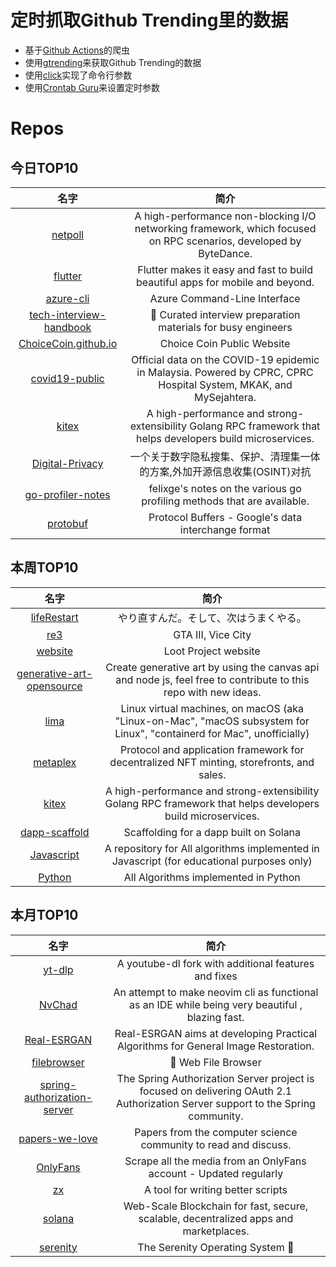 # 定时抓取Github Trending里的数据
* 基于[Github Actions](https://docs.github.com/en/actions)的爬虫
* 使用[gtrending](https://github.com/hedythedev/gtrending)来获取Github Trending的数据
* 使用[click](https://github.com/pallets/click)实现了命令行参数
* 使用[Crontab Guru](https://crontab.guru/)来设置定时参数

# Repos
## 今日TOP10 
<!-- START OF DAILY_TOP10_REPOS -->
| 名字 | 简介 |
| :----: | :----: |
| [netpoll](https://github.com/cloudwego/netpoll) | A high-performance non-blocking I/O networking framework, which focused on RPC scenarios, developed by ByteDance. |
| [flutter](https://github.com/flutter/flutter) | Flutter makes it easy and fast to build beautiful apps for mobile and beyond. |
| [azure-cli](https://github.com/Azure/azure-cli) | Azure Command-Line Interface |
| [tech-interview-handbook](https://github.com/yangshun/tech-interview-handbook) | 💯 Curated interview preparation materials for busy engineers |
| [ChoiceCoin.github.io](https://github.com/ChoiceCoin/ChoiceCoin.github.io) | Choice Coin Public Website |
| [covid19-public](https://github.com/MoH-Malaysia/covid19-public) | Official data on the COVID-19 epidemic in Malaysia. Powered by CPRC, CPRC Hospital System, MKAK, and MySejahtera. |
| [kitex](https://github.com/cloudwego/kitex) | A high-performance and strong-extensibility Golang RPC framework that helps developers build microservices. |
| [Digital-Privacy](https://github.com/ffffffff0x/Digital-Privacy) | 一个关于数字隐私搜集、保护、清理集一体的方案,外加开源信息收集(OSINT)对抗 |
| [go-profiler-notes](https://github.com/DataDog/go-profiler-notes) | felixge's notes on the various go profiling methods that are available. |
| [protobuf](https://github.com/protocolbuffers/protobuf) | Protocol Buffers - Google's data interchange format |
<!-- END OF DAILY_TOP10_REPOS -->

## 本周TOP10
<!-- START OF WEEKLY_TOP10_REPOS -->
| 名字 | 简介 |
| :----: | :----: |
| [lifeRestart](https://github.com/VickScarlet/lifeRestart) | やり直すんだ。そして、次はうまくやる。 |
| [re3](https://github.com/GTAmodding/re3) | GTA III, Vice City |
| [website](https://github.com/lootproject/website) | Loot Project website |
| [generative-art-opensource](https://github.com/HashLips/generative-art-opensource) | Create generative art by using the canvas api and node js, feel free to contribute to this repo with new ideas. |
| [lima](https://github.com/lima-vm/lima) | Linux virtual machines, on macOS (aka "Linux-on-Mac", "macOS subsystem for Linux", "containerd for Mac", unofficially) |
| [metaplex](https://github.com/metaplex-foundation/metaplex) | Protocol and application framework for decentralized NFT minting, storefronts, and sales. |
| [kitex](https://github.com/cloudwego/kitex) | A high-performance and strong-extensibility Golang RPC framework that helps developers build microservices. |
| [dapp-scaffold](https://github.com/solana-labs/dapp-scaffold) | Scaffolding for a dapp built on Solana |
| [Javascript](https://github.com/TheAlgorithms/Javascript) | A repository for All algorithms implemented in Javascript (for educational purposes only) |
| [Python](https://github.com/TheAlgorithms/Python) | All Algorithms implemented in Python |
<!-- END OF WEEKLY_TOP10_REPOS -->

## 本月TOP10
<!-- START OF MONTHLY_TOP10_REPOS -->
| 名字 | 简介 |
| :----: | :----: |
| [yt-dlp](https://github.com/yt-dlp/yt-dlp) | A youtube-dl fork with additional features and fixes |
| [NvChad](https://github.com/NvChad/NvChad) | An attempt to make neovim cli as functional as an IDE while being very beautiful , blazing fast. |
| [Real-ESRGAN](https://github.com/xinntao/Real-ESRGAN) | Real-ESRGAN aims at developing Practical Algorithms for General Image Restoration. |
| [filebrowser](https://github.com/filebrowser/filebrowser) | 📂 Web File Browser |
| [spring-authorization-server](https://github.com/spring-projects/spring-authorization-server) | The Spring Authorization Server project is focused on delivering OAuth 2.1 Authorization Server support to the Spring community. |
| [papers-we-love](https://github.com/papers-we-love/papers-we-love) | Papers from the computer science community to read and discuss. |
| [OnlyFans](https://github.com/DIGITALCRIMINAL/OnlyFans) | Scrape all the media from an OnlyFans account - Updated regularly |
| [zx](https://github.com/google/zx) | A tool for writing better scripts |
| [solana](https://github.com/solana-labs/solana) | Web-Scale Blockchain for fast, secure, scalable, decentralized apps and marketplaces. |
| [serenity](https://github.com/SerenityOS/serenity) | The Serenity Operating System 🐞 |
<!-- END OF MONTHLY_TOP10_REPOS -->
